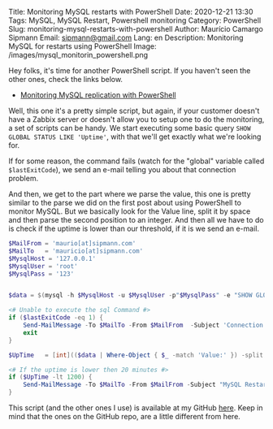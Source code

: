 Title: Monitoring MySQL restarts with PowerShell
Date: 2020-12-21 13:30
Tags: MySQL, MySQL Restart, Powershell monitoring
Category: PowerShell 
Slug: monitoring-mysql-restarts-with-powershell
Author: Maurício Camargo Sipmann
Email: sipmann@gmail.com
Lang: en
Description: Monitoring MySQL for restarts using PowerShell
Image: /images/mysql_monitorin_powershell.png


Hey folks, it's time for another PowerShell script. If you haven't seen the other ones, check the links below.

* [Monitoring MySQL replication with PowerShell](https://www.sipmann.com/en/monitoring-mysql-replication-with-powershell.html)

Well, this one it's a pretty simple script, but again, if your customer doesn't have a Zabbix server or doesn't allow you to setup one to do the monitoring, a set of scripts can be handy. We start executing some basic query `SHOW GLOBAL STATUS LIKE 'Uptime'`, with that we'll get exactly what we're looking for.

If for some reason, the command fails (watch for the "global" variable called `$lastExitCode`), we send an e-mail telling you about that connection problem.

And then, we get to the part where we parse the value, this one is pretty similar to the parse we did on the first post about using PowerShell to monitor MySQL. But we basically look for the Value line, split it by space and then parse the second position to an integer. And then all we have to do is check if the uptime is lower than our threshold, if it is we send an e-mail.

```powershell
$MailFrom = 'maurio[at]sipmann.com'
$MailTo   = 'mauricio[at]sipmann.com'
$MysqlHost = '127.0.0.1'
$MysqlUser = 'root'
$MysqlPass = '123'


$data = $(mysql -h $MysqlHost -u $MysqlUser -p"$MysqlPass" -e "SHOW GLOBAL STATUS LIKE 'Uptime' \G")

<# Unable to execute the sql Command #>
if ($lastExitCode -eq 1) {
	Send-MailMessage -To $MailTo -From $MailFrom  -Subject 'Connection problem' -bodyAsHtml "Connection problem on host ${MysqlHost}" -Credential Get-Credential -SmtpServer 'smtp.office365.com' -Port 587 -UseSsl
	exit
}

$UpTime   = [int](($data | Where-Object { $_ -match 'Value:' }) -split '\s+')[2]

<# If the uptime is lower then 20 minutes #>
if ($UpTime -lt 1200) {
    Send-MailMessage -To $MailTo -From $MailFrom -Subject "MySQL Restarted" -bodyAsHtml "MySQL host ${MysqlHost} restarted less than 20 minutes ago" -Credential Get-Credential -SmtpServer 'smtp.office365.com' -Port 587 -UseSsl
}
```

This script (and the other ones I use) is available at my GitHub [here](https://github.com/sipmann/PowerShellScripts). Keep in mind that the ones on the GitHub repo, are a little different from here.
